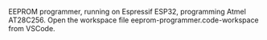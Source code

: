 EEPROM programmer, running on Espressif ESP32, programming Atmel AT28C256.
Open the workspace file eeprom-programmer.code-workspace from VSCode.